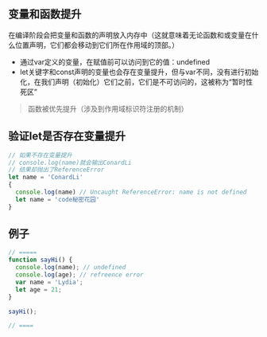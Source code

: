 ## 变量和函数提升
在编译阶段会把变量和函数的声明放入内存中（这就意味着无论函数和或变量在什么位置声明，它们都会移动到它们所在作用域的顶部。）
  * 通过var定义的变量，在赋值前可以访问到它的值：undefined
  * let关键字和const声明的变量也会存在变量提升，但与var不同，没有进行初始化，在我们声明（初始化）它们之前，它们是不可访问的，这被称为“暂时性死区”

> 函数被优先提升（涉及到作用域标识符注册的机制）

## 验证let是否存在变量提升
```js
// 如果不存在变量提升
// console.log(name)就会输出ConardLi
// 结果却抛出了ReferenceError
let name = 'ConardLi'
{
  console.log(name) // Uncaught ReferenceError: name is not defined
  let name = 'code秘密花园'
}
```

## 例子
```js
// ===== 
function sayHi() {
  console.log(name); // undefined
  console.log(age); // refreence error
  var name = 'Lydia';
  let age = 21;
}

sayHi();

// ====
```